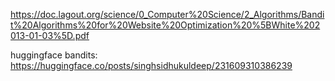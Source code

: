 https://doc.lagout.org/science/0_Computer%20Science/2_Algorithms/Bandit%20Algorithms%20for%20Website%20Optimization%20%5BWhite%202013-01-03%5D.pdf

huggingface bandits: https://huggingface.co/posts/singhsidhukuldeep/231609310386239
